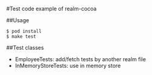 #Test code example of realm-cocoa

##Usage

    $ pod install
    $ make test

##Test classes

- EmployeeTests: add/fetch tests by another realm file
- InMemoryStoreTests: use in memory store 

